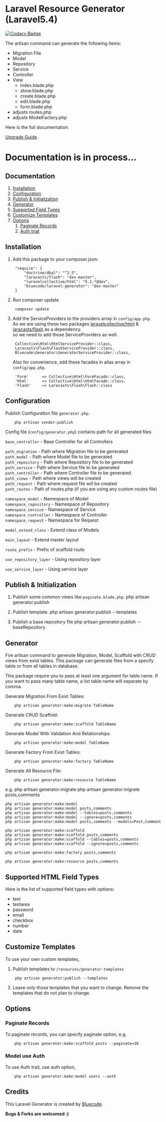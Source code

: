 Laravel Resource Generator (Laravel5.4)
=======================

[![Codacy Badge](https://api.codacy.com/project/badge/Grade/d70b34f6a08144f18d8dedd6da92f1db)](https://www.codacy.com/app/matmaxanh/laravel-generator?utm_source=github.com&utm_medium=referral&utm_content=matmaxanh/laravel-generator&utm_campaign=badger)

The artisan command can generate the following items:
  * Migration File
  * Model
  * Repository
  * Service
  * Controller
  * View
    * index.blade.php
    * show.blade.php
    * create.blade.php
    * edit.blade.php
    * form.blade.php
  * adjusts routes.php
  * adjusts ModelFactory.php

Here is the full documentation.

[Upgrade Guide](https://github.com/matmaxanh/laravel-generator/blob/master/Upgrade_Guide.md).

# Documentation is in process...

Documentation
--------------

1. [Installation](#installation)
2. [Configuration](#configuration)
3. [Publish & Initialization](#publish--initialization)
4. [Generator](#generator)
5. [Supported Field Types](#supported-field-types)
5. [Customize Templates](#customize-templates)
6. [Options](#options)
	1. [Paginate Records](#paginate-records)
	2. [Auth triat](#model-auth)

## Installation

1. Add this package to your composer.json:

        "require": {
            "doctrine/dbal": "^2.5",
            "laracasts/flash": "dev-master",
            "laravelcollective/html": "5.1.*@dev",
            "bluecode/laravel-generator": "dev-master"
        }

2. Run composer update

        composer update

3. Add the ServiceProviders to the providers array in ```config/app.php```.<br>
   As we are using these two packages [laravelcollective/html](https://github.com/LaravelCollective/html) & [laracasts/flash](https://github.com/laracasts/flash) as a dependency.<br>
   so we need to add those ServiceProviders as well.

		Collective\Html\HtmlServiceProvider::class,
		Laracasts\Flash\FlashServiceProvider::class,
		Bluecode\Generator\GeneratorServiceProvider::class,

   Also for convenience, add these facades in alias array in ```config/app.php```.

		'Form'      => Collective\Html\FormFacade::class,
		'Html'      => Collective\Html\HtmlFacade::class,
		'Flash'     => Laracasts\Flash\Flash::class

## Configuration

Publish Configuration file ```generator.php```.

        php artisan vendor:publish

Config file (```config/generator.php```) contains path for all generated files

```base_controller``` - Base Controller for all Controllers<br>

```path_migration``` - Path where Migration file to be generated<br>
```path_model``` - Path where Model file to be generated<br>
```path_repository``` - Path where Repository file to be generated<br>
```path_service``` - Path where Service file to be generated<br>
```path_controller``` - Path where Controller file to be generated<br>
```path_views``` - Path where views will be created<br>
```path_request``` -  Path where request file will be created<br>
```path_routes``` - Path of routes.php (if you are using any custom routes file)<br>

```namespace_model``` - Namespace of Model<br>
```namespace_repository``` - Namespace of Repository<br>
```namespace_service``` - Namespace of Service<br>
```namespace_controller``` - Namespace of Controller<br>
```namespace_request``` - Namespace for Request<br>

```model_extend_class``` - Extend class of Models<br>

```main_layout``` - Extend master layout<br>

```route_prefix``` - Prefix of scaffold route<br>

```use_repository_layer``` - Using repository layer<br>

```use_service_layer``` - Using service layer<br>

## Publish & Initialization

1. Publish some common views like ```paginate.blade.php```.
        php artisan generator:publish

2. Publish template.
        php artisan generator:publish --templates

3. Publish a base repository file
        php artisan generator:publish --baseRepository

## Generator

Fire artisan command to generate Migration, Model, Scaffold with CRUD views from exist tables.
This package can generate files from a specify table or from all tables in database.

This package require you to pass at least one argument for table name.
If you want to pass many table name, a list table name will separate by comma.

Generate Migration From Exist Tables:

        php artisan generator:make:migrate TableName

Generate CRUD Scaffold:

        php artisan generator:make:scaffold TableName

Generate Model With Validation And Relationships:

        php artisan generator:make:model TableName

Generate Factory From Exist Tables:

        php artisan generator:make:factory TableName

Generate All Resource File:

        php artisan generator:make:resource TableName

e.g.
    php artisan generator:migrate
    php artisan generator:migrate posts,comments

    php artisan generator:make:model
    php artisan generator:make:model posts,comments
    php artisan generator:make:model --tables=posts,comments
    php artisan generator:make:model --ignore=posts,comments
    php artisan generator:make:model posts,comments --models=Post,Comment

    php artisan generator:make:scaffold
    php artisan generator:make:scaffold posts,comments
    php artisan generator:make:scaffold --tables=posts,comments
    php artisan generator:make:scaffold --ignore=posts,comments

    php artisan generator:make:factory posts,comments

    php artisan generator:make:resource posts,comments

## Supported HTML Field Types

Here is the list of supported field types with options:
  * text
  * textarea
  * password
  * email
  * checkbox
  * number
  * date

## Customize Templates

To use your own custom templates,

1. Publish templates to  ```/resources/generator-templates```

        php artisan generator:publish --templates

2. Leave only those templates that you want to change. Remove the templates that do not plan to change.

## Options

### Paginate Records

To paginate records, you can specify paginate option,
e.g.

        php artisan generator:make:scaffold posts --paginate=10

### Model use Auth

To use Auth trait, use auth option,

        php artisan generator:make:model users --auth

Credits
--------

This Laravel Generator is created by [Bluecode](https://github.com/matmaxanh).

**Bugs & Forks are welcomed :)**
